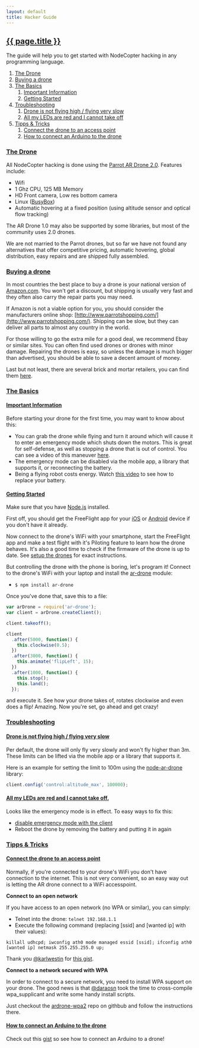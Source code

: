 ```yaml
---
layout: default
title: Hacker Guide
---
```


<h2 id="hacker-guide"><a href="#hacker-guide">{{ page.title }}</a></h2>

The guide will help you to get started with NodeCopter hacking in any
programming language.

<ol>
  <li><a href="#drone">The Drone</a></li>
  <li><a href="#buy">Buying a drone</a></li>
  <li>
    <a href="#basics">The Basics</a>
    <ol>
      <li><a href="#imporant">Important Information</a></li>
      <li><a href="#getting-started">Getting Started</a></li>
    </ol>
  </li>
  <li>
    <a href="#troubleshooting">Troubleshooting</a>
    <ol>
      <li><a href="#low-or-slow">Drone is not flying high / flying very slow</a></li>
      <li><a href="#red-leds">All my LEDs are red and I cannot take off</a></li>
    </ol>
  </li>
  <li>
    <a href="#tipps-tricks">Tipps & Tricks</a>
    <ol>
      <li><a href="#connect-to-access-point">Connect the drone to an access point</a></li>
      <li><a href="#connect-to-arduino">How to connect an Arduino to the drone</a></li>
    </ol>
  </li>
</ol>

<h3 id="drone"><a href="#drone">The Drone</a></h3>

All NodeCopter hacking is done using the [Parrot AR Drone
2.0](http://en.wikipedia.org/wiki/Parrot_AR.Drone#Version_2.0). Features include:

* Wifi
* 1 Ghz CPU, 125 MB Memory
* HD Front camera, Low res bottom camera
* Linux ([BusyBox](http://en.wikipedia.org/wiki/BusyBox))
* Automatic hovering at a fixed position (using altitude sensor and optical
  flow tracking)

The AR Drone 1.0 may also be supported by some libraries, but most of the
community uses 2.0 drones.

We are not married to the Parrot drones, but so far we have not found any
alternatives that offer competitive pricing, automatic hovering, global
distribution, easy repairs and are shipped fully assembled.

<h3 id="buy"><a href="#buy">Buying a drone</a></h3>

In most countries the best place to buy a drone is your national version of
[Amazon.com](http://www.amazon.com/gp/feature.html?ie=UTF8&docId=487250). You
won't get a discount, but shipping is usually very fast and they often also
carry the repair parts you may need.

If Amazon is not a viable option for you, you should consider the manufacturers
online shop: [http://www.parrotshopping.com/](http://www.parrotshopping.com/).
Shipping can be slow, but they can deliver all parts to almost any country in
the world.

For those willing to go the extra mile for a good deal, we recommend Ebay or
similar sites. You can often find used drones or drones with minor damage.
Repairing the drones is easy, so unless the damage is much bigger than
advertised, you should be able to save a decent amount of money.

Last but not least, there are several brick and mortar retailers, you can find
them [here](http://www.parrot.com/catalog/pos/parrot/ardrone-2).

<h3 id="basics"><a href="#basics">The Basics</a></h3>

<h4 id="important"><a href="#important">Important Information</a></h4>

Before starting your drone for the first time, you may want to know about this:

* You can grab the drone while flying and turn it around which will cause it to
  enter an emergency mode which shuts down the motors. This is great for
  self-defense, as well as stopping a drone that is out of control. You can see
  a video of this maneuver
  [here](http://www.youtube.com/watch?v=jl5v3bsMH_E#t=879s).
* The emergency mode can be disabled via the mobile app, a library that
  supports it, or reconnecting the battery.
* Being a flying robot costs energy. Watch [this video](http://www.youtube.com/watch?v=QdFsd9R3vJ8&feature=player_detailpage#t=25s) to
  see how to replace your battery.


<h4 id="getting-started"><a href="#getting-started">Getting Started</a></h4>

Make sure that you have [Node.js](http://nodejs.org) installed.

First off, you should get the FreeFlight app for your [iOS](http://itunes.apple.com/en/app/free-flight/id373065271?mt=8)
or [Android](https://play.google.com/store/apps/details?id=com.parrot.freeflight&hl=en)
device if you don't have it already.

Now connect to the drone's WiFi with your smartphone, start the FreeFlight app
and make a test flight with it's Piloting feature to learn how the drone behaves.
It's also a good time to check if the firmware of the drone is up to date. See
[setup the drones](/organize#setup-drones) for exact instructions.

But controlling the drone with the phone is boring, let's program it! Connect to
the drone's WiFi with your laptop and install the [ar-drone](https://github.com/felixge/node-ar-drone) module:

* `$ npm install ar-drone`

Once you've done that, save this to a file:

```javascript
var arDrone = require('ar-drone');
var client = arDrone.createClient();

client.takeoff();

client
  .after(5000, function() {
    this.clockwise(0.5);
  })
  .after(3000, function() {
    this.animate('flipLeft', 15);
  })
  .after(1000, function() {
    this.stop();
    this.land();
  });
```

and execute it. See how your drone takes of, rotates clockwise and even does a flip!
Amazing. Now you're set, go ahead and get crazy!

<h3 id="troubleshooting"><a href="#troubleshooting">Troubleshooting</a></h3>

<h4 id="low-or-slow"><a href="#low-or-slow">Drone is not flying high / flying very slow</a></h4>

Per default, the drone will only fly very slowly and won't fly higher than 3m.
These limits can be lifted via the mobile app or a library that supports it.

Here is an example for setting the limit to 100m using the
[node-ar-drone](https://github.com/felixge/node-ar-drone) library:

```js
client.config('control:altitude_max', 100000);
```

<h4 id="red-leds"><a href="#red-leds">All my LEDs are red and I cannot take off.</a></h4>

Looks like the emergency mode is in effect. To easy ways to fix this:

* [disable emergency mode with the client](https://github.com/felixge/node-ar-drone#clientdisableemergency)
* Reboot the drone by removing the battery and putting it in again

<h3 id="tipps-tricks"><a href="#tipps-tricks">Tipps & Tricks</a></h3>

<h4 id="connect-to-access-point"><a href="#connect-to-access-point">Connect the drone to an access point</a></h4>

Normally, if you're connected to your drone's WiFi you don't have connection to
the internet. This is not very convenient, so an easy way out is letting the AR drone
connect to a WiFi accesspoint.

**Connect to an open network**

If you have access to an open network (no WPA or similar), you can simply:

* Telnet into the drone: `telnet 192.168.1.1`
* Execute the following command (replacing [ssid] and [wanted ip] with their values):

`killall udhcpd; iwconfig ath0 mode managed essid [ssid]; ifconfig ath0 [wanted ip] netmask 255.255.255.0 up;`

Thank you [@karlwestin](http://twitter.com/karlwestin) for [this gist](https://gist.github.com/karlwestin/4051467).

**Connect to a network secured with WPA**

In order to connect to a secure network, you need to install WPA support on your drone. The good news is that
[@daraosn](http://twitter.com/daraosn) took the time to cross-compile wpa_supplicant and write some handy install scripts.

Just checkout the [ardrone-wpa2](https://github.com/daraosn/ardrone-wpa2) repo on githbub and follow the instructions there.

<h4 id="connect-to-arduino"><a href="#connect-to-arduino">How to connect an Arduino to the drone</a></h4>

Check out this [gist](https://gist.github.com/4152815) so see how to connect an
Arduino to a drone!
